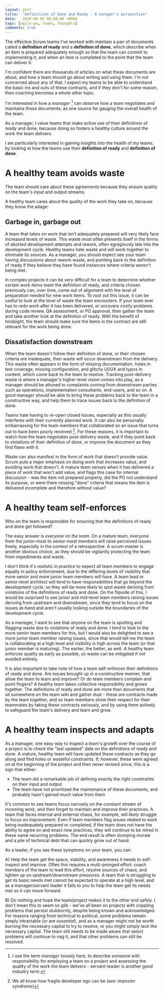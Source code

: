 ```yaml
---
layout: post
title:  "Definitions of Done and Ready - A manager's perspective"
date:   2020-09-05 00:00:00 +0000
tags: [agile-pm, teams, thoughts]
comments: true
---
```


The effective Scrum teams I've worked with maintain a pair of documents called a **definition of ready** and a **definition of done**, which describe when an item is prepared adequately enough so that the team can commit to implementing it, and when an item is completed to the point that the team can deliver it.

I'm confident there are thousands of articles on what these documents are about, and how a team should go about writing and using them. I'm not concerned about any of that. I expect my teams to be able to understand the basic ins and outs of these contracts, and if they don't for some reason, then coaching becomes a whole other topic.

I'm interested in how a *manager* [^1] can observe how a team negotiates and maintains these documents, as one source for gauging the overall health of the team. 

As a manager, I value teams that make active use of their definitions of ready and done, because doing so fosters a healthy culture around the work the team delivers.

I am particularly interested in gaining insights into the health of my teams, by looking at how the teams use their **definition of ready** and **definition of done**.

# A healthy team avoids waste

 The team should care about these agreements because they ensure quality on the team's input and output streams.

A healthy team cares about the quality of the work they take on, because they know the adage:

## Garbage in, garbage out

A team that takes on work that isn't adequately prepared will very likely face increased levels of waste. This waste most often presents itself in the forms of aborted development attempts and rework, often egregiously late into the development cycle. Healthy teams hate waste and will work together to eliminate its sources. As a manager, you should expect see your team having discussions about rework waste, and pointing back to the definition of ready if they believe they have found instances where criteria weren't being met.

In complex projects it can be very difficult for a team to determine whether certain work items meet the definition of ready, and criteria chosen previously can, over time, come out of alignment with the level of preparation needed for new work items. To root out this issue, it can be useful to look at the level of waste the team encounters. If your team ever has to redo work after it has been delivered, or uncovers costly problems during code review, QA assessment, or PO approval, then gather the team and take another look at the definition of ready. With the benefit of hindsight, the team should make sure the items in the contract are still relevant for the work being done.

## Dissatisfaction downstream

When the team doesn't follow their definition of done, or their chosen criteria are inadequate, then waste will occur downstream from the delivery. This waste often appears in the form of missing documentation, holes in test coverage, missing configuration, and glitchy UI/UX and typos in content, which come back to the team to resolve. Tracking post-delivery waste is where a manager's higher-level vision comes into play, as a manager should be attuned to complaints coming from downstream parties such as operations, implementation consultants, end-users, and so on. A good manager should be able to bring these problems back to the team in a constructive way, and help them to trace issues back to the definition of done.

Teams hate having to re-open closed issues, especially as this usually interferes with their currently planned work. It can also be personally embarrassing for the team members that collaborated on an issue that turns out to have been poorly received [^2]. For these reasons, it is important to watch how the team negotiates post-delivery waste, and if they point back to violations of their definition of done, or improve the document as they find flaws with it.

Waste can also manifest in the form of work that doesn't provide value. Scrum puts a major emphasis on doing work that increases value, and avoiding work that doesn't. A mature team senses when it has delivered a piece of work that won't add value, and flags this case for internal discussion - was the item not prepared properly, did the PO not understand its purpose, or were there missing "done" criteria that means the item is delivered incomplete and therefore without value?

# A healthy team self-enforces

Who on the team is responsible for ensuring that the definitions of ready and done get followed? 

The easy answer is *everyone on the team.* On a mature team, everyone from the junior-most to senior-most members will raise perceived issues freely, especially in the context of a retrospective. A scrum master is another obvious choice, as they should be vigilantly protecting the team from impediments and waste.

I don't think it's realistic in practice to expect all team members to engage equally in policy enforcement, due to the differing levels of visibility that more senior and more junior team members will have. A team lead or senior-level architect will tend to have responsibilities that go beyond the development cycle, so they will be more likely to spot waste deriving from violations of the definitions of ready and done. On the flipside of this, I would be surprised to see junior and mid-level team members raising issues deriving from upstream and downstream, since they tend to focus on the issues at-hand and aren't usually looking outside the boundaries of the development cycle.

As a manager, I want to see that *anyone* on the team is spotting and flagging waste due to violations of ready and done. I tend to look to the more senior team members for this, but I would also be delighted to see a more junior team member raising issues, since that would tell me the team is collaborating at a high level and visibility is high across the team (or that junior member is maturing). The earlier, the better, as well. A healthy team enforces quality as early as possible, so waste can be mitigated if not avoided entirely.

It is also important to take note of how a team self-enforces their definitions of ready and done. Are issues brought up in a constructive manner, that allow the team to learn and improve? Or do team members complain and point fingers? A healthy team takes collective responsibility and grows together. The definitions of ready and done are more than documents that sit somewhere on the team wiki and gather dust - these are contracts made by the team together, and so team members show their respect for their teammates by taking these contracts seriously, and by using them actively to safeguard the team's delivery and learn and grow. 

# A healthy team inspects and adapts

As a manager, one easy way to inspect a team's growth over the course of a project is to check the "last updated" date on the definitions of ready and done. A mature, healthy team will have updated these contracts as they go along and find holes or wasteful constraints. If, however, these were agreed on at the beginning of the project and then never revised since, this is a sign that either:

- The team did a remarkable job of defining exactly the right constraints on their input and output
- The team have not prioritized the maintenance of these documents, and probably hasn't gained much value from them

It's common to see teams focus narrowly on the constant stream of incoming work, and then forget to maintain and improve their practices. A team that faces internal and external chaos, for example, will likely struggle to focus on improvement. Even if team members flag issues related to work being inadequately prepared or completed, if the team does not have the ability to agree on and enact new practices, they will continue to be mired in these same recurring problems. The end result is often slumping morale and a pile of technical debt that can quickly grow out of hand.

As a leader, if you see these symptoms on your team, you can:

A) Help the team get the space, stability, and awareness it needs to self-inspect and improve. Often this requires a multi-pronged effort: coach members of the team to lead this effort, resolve sources of chaos, and lighten up on upstream/downstream pressures. A team that is struggling to get its basic needs met cannot be expected to operate at a high level, and as a manager/servant leader it falls to you to help the team get its needs met so it can move forward.   

B) Do nothing and hope the team/project makes it to the other end safely. I don't mean this to seem so glib - we've all been on projects with crippling problems that persist stubbornly, despite being known and acknowledged. For reasons ranging from technical to political, some problems remain simply intractable (or are *essential*), and as a manager might not be worth burning the necessary capital to try to resolve, or you might simply lack the necessary capital. The team still needs to be made aware that select problems will continue to nag it, and that other problems can still be resolved.  

[^1]: I use the term *manager* loosely here, to describe someone with responsibility for employing a team on a project and assessing the quality of the work the team delivers - servant-leader is another good industry term.
[^2]: We all know how fragile developer ego can be (*see: impostor syndrome*)
